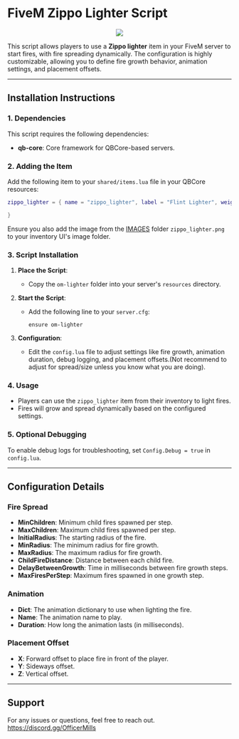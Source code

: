 # FiveM Zippo Lighter Script


<div align="middle">
    <img width="auto" src="https://user-images.githubusercontent.com/91661118/154636617-a2ad4c09-4b60-4438-832a-ed1c505b52ea.png"/>
</div>

This script allows players to use a **Zippo lighter** item in your FiveM server to start fires, with fire spreading dynamically. The configuration is highly customizable, allowing you to define fire growth behavior, animation settings, and placement offsets.

---

## Installation Instructions

### 1. Dependencies
This script requires the following dependencies:
- **qb-core**: Core framework for QBCore-based servers.

### 2. Adding the Item
Add the following item to your `shared/items.lua` file in your QBCore resources:
```lua
zippo_lighter = { name = "zippo_lighter", label = "Flint Lighter", weight = 175, type = "item", image = "zippo_lighter.png", unique = true, useable = true, description = "A dangerous fire starting tool." }

}
```

Ensure you also add the image from the [IMAGES](https://github.com/OfficerMills/om-lighter/tree/main/om-lighter%2FIMAGES) folder `zippo_lighter.png` to your inventory UI's image folder.

### 3. Script Installation
1. **Place the Script**:
   - Copy the `om-lighter` folder into your server's `resources` directory.

2. **Start the Script**:
   - Add the following line to your `server.cfg`:
     ```
     ensure om-lighter
     ```

3. **Configuration**:
   - Edit the `config.lua` file to adjust settings like fire growth, animation duration, debug logging, and placement offsets.(Not recommend to adjust for spread/size unless you know what you are doing).

### 4. Usage
- Players can use the `zippo_lighter` item from their inventory to light fires.
- Fires will grow and spread dynamically based on the configured settings.

### 5. Optional Debugging
To enable debug logs for troubleshooting, set `Config.Debug = true` in `config.lua`.

---

## Configuration Details

### Fire Spread
- **MinChildren**: Minimum child fires spawned per step.
- **MaxChildren**: Maximum child fires spawned per step.
- **InitialRadius**: The starting radius of the fire.
- **MinRadius**: The minimum radius for fire growth.
- **MaxRadius**: The maximum radius for fire growth.
- **ChildFireDistance**: Distance between each child fire.
- **DelayBetweenGrowth**: Time in milliseconds between fire growth steps.
- **MaxFiresPerStep**: Maximum fires spawned in one growth step.

### Animation
- **Dict**: The animation dictionary to use when lighting the fire.
- **Name**: The animation name to play.
- **Duration**: How long the animation lasts (in milliseconds).

### Placement Offset
- **X**: Forward offset to place fire in front of the player.
- **Y**: Sideways offset.
- **Z**: Vertical offset.

---

## Support
For any issues or questions, feel free to reach out.
https://discord.gg/OfficerMills
